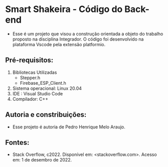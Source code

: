# Smart Shakeira - Código do Back-end 
- Esse é um projeto que visou a construção orientada a objeto do trabalho proposto na disciplina Integrador. O código foi desenvolvido na plataforma Vscode pela extensão platformio.

## Pré-requisitos: 
1. Bibliotecas Utilizadas
	- Stepper.h
	- Firebase_ESP_Client.h
2. Sistema operacional: Linux 20.04
3. IDE : Visual Studio Code
4. Compilador: C++
	
## Autoria e constribuições:
- Esse projeto é autoria de Pedro Henrique Melo Araujo.
	
## Fontes:
- Stack Overflow, c2022. Disponível em: <stackoverflow.com>. Acesso em: 1 de desembro de 2022.
